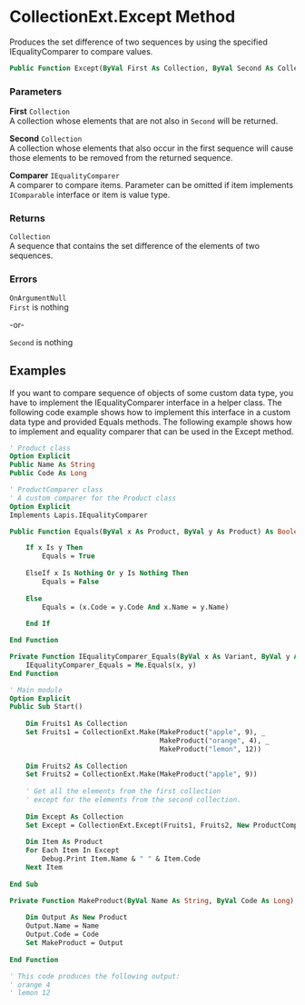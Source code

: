 # CollectionExt.Except Method

Produces the set difference of two sequences by using the specified IEqualityComparer to compare values.

```vb
Public Function Except(ByVal First As Collection, ByVal Second As Collection, Optional ByVal Comparer As IEqualityComparer) As Collection
```

### Parameters

**First** `Collection` <br>
A collection whose elements that are not also in `Second` will be returned.

**Second** `Collection` <br>
A collection whose elements that also occur in the first sequence will cause those elements to be removed from the returned sequence.

**Comparer** `IEqualityComparer` <br>
A comparer to compare items. Parameter can be omitted if item implements `IComparable` interface or item is value type.

### Returns

`Collection` <br>
A sequence that contains the set difference of the elements of two sequences.

### Errors

`OnArgumentNull` <br>
`First` is nothing

-or-

`Second` is nothing

## Examples

If you want to compare sequence of objects of some custom data type, you have to implement the IEqualityComparer interface in a helper class. The following code example shows how to implement this interface in a custom data type and provided Equals methods. The following example shows how to implement and equality comparer that can be used in the Except method.

```vb
' Product class
Option Explicit
Public Name As String
Public Code As Long
```

```vb
' ProductComparer class
' A custom comparer for the Product class
Option Explicit
Implements Lapis.IEqualityComparer

Public Function Equals(ByVal x As Product, ByVal y As Product) As Boolean

    If x Is y Then
        Equals = True
    
    ElseIf x Is Nothing Or y Is Nothing Then
        Equals = False
    
    Else
        Equals = (x.Code = y.Code And x.Name = y.Name)
    
    End If

End Function

Private Function IEqualityComparer_Equals(ByVal x As Variant, ByVal y As Variant) As Boolean
    IEqualityComparer_Equals = Me.Equals(x, y)
End Function
```

```vb
' Main module
Option Explicit
Public Sub Start()
    
    Dim Fruits1 As Collection
    Set Fruits1 = CollectionExt.Make(MakeProduct("apple", 9), _
                                     MakeProduct("orange", 4), _
                                     MakeProduct("lemon", 12))
    
    Dim Fruits2 As Collection
    Set Fruits2 = CollectionExt.Make(MakeProduct("apple", 9))
    
    ' Get all the elements from the first collection
    ' except for the elements from the second collection.
    
    Dim Except As Collection
    Set Except = CollectionExt.Except(Fruits1, Fruits2, New ProductComparer)
    
    Dim Item As Product
    For Each Item In Except
        Debug.Print Item.Name & " " & Item.Code
    Next Item
    
End Sub

Private Function MakeProduct(ByVal Name As String, ByVal Code As Long) As Product
    
    Dim Output As New Product
    Output.Name = Name
    Output.Code = Code
    Set MakeProduct = Output
    
End Function

' This code produces the following output:
' orange 4
' lemon 12
```

